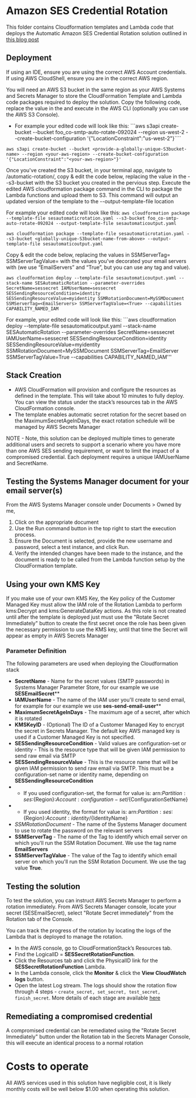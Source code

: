 # Amazon SES Credential Rotation

This folder contains Cloudformation templates and Lambda code that deploys the Automatic Amazon SES Credential Rotation solution outlined in [this blog post](https://aws.amazon.com/blogs)

## Deployment

If using an IDE, ensure you are using the correct AWS Account credentials. If using AWS CloudShell, ensure you are in the correct AWS region. 

You will need an AWS S3 bucket in the same region as your AWS Systems and Secrets Manager to store the CloudFormation Template and Lambda code packages required to deploy the solution. Copy the following code, replace the value in the <replace-me-with-your-value> and execute in the AWS CLI (optionally you can use the AWS S3 Console). 

- For example your edited code will look like this: ```aws s3api create-bucket --bucket foo_co-smtp-auto-rotate-092024 --region us-west-2 --create-bucket-configuration '{"LocationConstraint":"us-west-2"}````

```
aws s3api create-bucket --bucket <provide-a-globally-unique-S3bucket-name> --region <your-aws-region> --create-bucket-configuration '{"LocationConstraint":"<your-aws-region>"}'
```

Once you've created the S3 bucket, in your terminal app, navigate to /automatic-rotation/, copy & edit the code below, replacing the value in the --s3-bucket <globally-unique-bucket-name-from-above> with the S3 bucket you created in the pervious step. Execute the edited AWS cloudformation package command in the CLI to package the Lambda functions and upload them to S3. This command will output an updated version of the template to the --output-template-file location

For example your edited code will look like this: ```aws cloudformation package --template-file sesautomaticrotation.yaml --s3-bucket foo_co-smtp-auto-rotate-092024 --output-template-file sesautomaticoutput.yaml```

```
aws cloudformation package --template-file sesautomaticrotation.yaml --s3-bucket <globally-unique-S3bucket-name-from-above> --output-template-file sesautomaticoutput.yaml
```

Copy & edit the code below, replacing the values in SSMServerTag=<EmailServers> SSMServerTagValue=<True> with the values you've decorated your email servers with (we use “EmailServers” and “True”, but you can use any tag and value).

```
aws cloudformation deploy --template-file sesautomaticoutput.yaml --stack-name SESAutomaticRotation --parameter-overrides SecretName=sessecret IAMUserName=sessecret SESSendingResourceCondition=identity SESSendingResourceValue=myidentity SSMRotationDocument=MySSMDocument SSMServerTag=<EmailServers> SSMServerTagValue=<True> --capabilities CAPABILITY_NAMED_IAM
```

For example, your edited code will look like this: ```aws cloudformation deploy --template-file sesautomaticoutput.yaml --stack-name SESAutomaticRotation --parameter-overrides SecretName=sessecret IAMUserName=sessecret SESSendingResourceCondition=identity SESSendingResourceValue=myidentity SSMRotationDocument=MySSMDocument SSMServerTag=EmailServer SSMServerTagValue=True --capabilities CAPABILITY_NAMED_IAM'''

## Stack Creation

* AWS CloudFormation will provision and configure the resources as defined in the template. This will take about 10 minutes to fully deploy. You can view the status under the stack’s resources tab in the AWS CloudFormation console.
* The template enables automatic secret rotation for the secret based on the MaximumSecretAgeInDays, the exact rotation schedule will be managed by AWS Secrets Manager

NOTE - Note, this solution can be deployed multiple times to generate additional users and secrets to support a scenario where you have more than one AWS SES sending requirement, or want to limit the impact of a compromised credential. Each deployment requires a unique IAMUserName and SecretName.

## Testing the Systems Manager document for your email server(s)
From the AWS Systems Manager console under Documents > Owned by me, 
1. Click on the appropriate document 
2. Use the Run command button in the top right to start the execution process.
3. Ensure the Document is selected, provide the new username and password, select a test instance, and click Run.
4. Verify the intended changes have been made to the instance, and the document is ready to be called from the Lambda function setup by the CloudFormation template.

## Using your own KMS Key

If you make use of your own KMS Key, the Key policy of the Customer Managed Key must allow the IAM role of the Rotation Lambda to perform kms:Decrypt and kms:GenerateDataKey actions. As this role is not created until after the template is deployed just must use the "Rotate Secret Immediately" button to create the first secret once the role has been given the necessary permission to use the KMS key, until that time the Secret will appear as empty in AWS Secrets Manager

### Parameter Definition

The following parameters are used when deploying the Cloudformation stack

* **SecretName** - Name for the secret values (SMTP passwords) in Systems Manager Parameter Store, for our example we use **SESEmailSecret****
* **IAMUserName** - The name of the IAM user you'll create to send email, for example for our example we use **ses-send-email-user****
* **MaximumSecretAgeInDays** - The maximum age of a secret, after which it is rotated
* **KMSKeyID** - (Optional) The ID of a Customer Managed Key to encrypt the secret in Secrets Manager. The default key AWS managed key is used if a Customer Managed Key is not specified. 
* **SESSendingResourceCondition** - Valid values are configuration-set or identity - This is the resource type that will be given IAM permission to send raw email via SMTP
* **SESSendingResourceValue** - This is the resource name that will be given IAM permission to send raw email via SMTP. This must be a configuration-set name or identity name, depending on **SESSendingResourceCondition**
* * If you used configuration-set, the format for value is:  arn:${Partition}:ses:${Region}:${Account}:configuration-set/${ConfigurationSetName}
* * If you used identity, the format for value is: arn:${Partition}:ses:${Region}:${Account}:identity/${IdentityName}
* *SSMRotationDocument* - The name of the Systems Manager document to use to rotate the password on the relevant servers
* **SSMServerTag** - The name of the Tag to identify which email server on which you'll run the SSM Rotation Document. We use the tag name **EmailServers** 
* **SSMServerTagValue** - The value of the Tag to identify which email server on which you'll run the SSM Rotation Document. We use the tag value **True**.  

## Testing the solution

To test the solution, you can instruct AWS Secrets Manager to perform a rotation immediately. From AWS Secrets Manager console, locate your secret (SESEmailSecret), select "Rotate Secret immediately" from the Rotation tab of the Console.

You can track the progress of the rotation by locating the logs of the Lambda that is deployed to manage the rotation. 

* In the AWS console, go to CloudFormationStack’s Resources tab.
* Find the LogicalID = **SESSecretRotationFunction**.
* Click the Resources tab and click the PhysicalID link for the **SESSecretRotationFunction** Lambda.
* In the Lambda console, click the **Monitor** & click the **View CloudWatch logs** button.
* Open the latest Log stream. The logs should show the rotation flow through 4 steps - ```create_secret, set_secret, test_secret, finish_secret```. More details of each stage are available [here](https://docs.aws.amazon.com/secretsmanager/latest/userguide/rotate-secrets_lambda-functions.html)

## Remediating a compromised credential

A compromised credential can be remediated using the "Rotate Secret Immediately" button under the Rotation tab in the Secrets Manager Console, this will execute an identical process to a normal rotation

# Costs to operate

All AWS services used in this solution have negligible cost, it is likely monthly costs will be well below $1.00 when operating this solution. 





